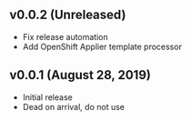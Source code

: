 ## v0.0.2 (Unreleased)
* Fix release automation
* Add OpenShift Applier template processor

## v0.0.1 (August 28, 2019)
* Initial release
* Dead on arrival, do not use
